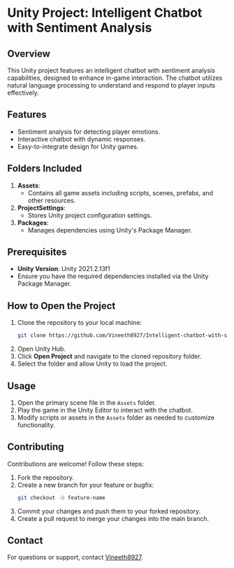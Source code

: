 # Unity Project: Intelligent Chatbot with Sentiment Analysis

## Overview
This Unity project features an intelligent chatbot with sentiment analysis capabilities, designed to enhance in-game interaction. The chatbot utilizes natural language processing to understand and respond to player inputs effectively.

## Features
- Sentiment analysis for detecting player emotions.
- Interactive chatbot with dynamic responses.
- Easy-to-integrate design for Unity games.

## Folders Included
1. **Assets**:
   - Contains all game assets including scripts, scenes, prefabs, and other resources.
2. **ProjectSettings**:
   - Stores Unity project configuration settings.
3. **Packages**:
   - Manages dependencies using Unity's Package Manager.

## Prerequisites
- **Unity Version**: Unity 2021.2.13f1
- Ensure you have the required dependencies installed via the Unity Package Manager.

## How to Open the Project
1. Clone the repository to your local machine:
   ```bash
   git clone https://github.com/Vineeth8927/Intelligent-chatbot-with-sentiment-analysis-for-a-Unity-game.git
   ```
2. Open Unity Hub.
3. Click **Open Project** and navigate to the cloned repository folder.
4. Select the folder and allow Unity to load the project.

## Usage
1. Open the primary scene file in the `Assets` folder.
2. Play the game in the Unity Editor to interact with the chatbot.
3. Modify scripts or assets in the `Assets` folder as needed to customize functionality.

## Contributing
Contributions are welcome! Follow these steps:
1. Fork the repository.
2. Create a new branch for your feature or bugfix:
   ```bash
   git checkout -b feature-name
   ```
3. Commit your changes and push them to your forked repository.
4. Create a pull request to merge your changes into the main branch.


## Contact
For questions or support, contact [Vineeth8927](https://github.com/Vineeth8927).

